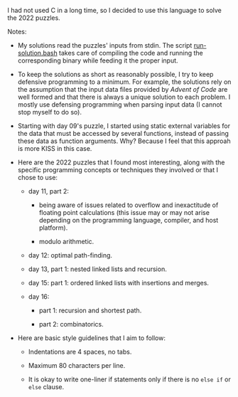 I had not used C in a long time, so I decided to use this language to solve the
2022 puzzles.

Notes:

* My solutions read the puzzles' inputs from stdin. The script
  [run-solution.bash](https://github.com/airqualityart/solving-aoc-puzzles/blob/main/year-2022/run-solution.bash)
  takes care of compiling the code and running the corresponding binary while
  feeding it the proper input.

* To keep the solutions as short as reasonably possible, I try to keep defensive
  programming to a minimum. For example, the solutions rely on the assumption
  that the input data files provided by _Advent of Code_ are well formed and
  that there is always a unique solution to each problem. I mostly use defensing
  programming when parsing input data (I cannot stop myself to do so).

* Starting with day 09's puzzle, I started using static external variables for
  the data that must be accessed by several functions, instead of passing these
  data as function arguments. Why? Because I feel that this approah is more
  KISS in this case.

* Here are the 2022 puzzles that I found most interesting, along with the
  specific programming concepts or techniques they involved or that I chose to
  use:

  - day 11, part 2:

     * being aware of issues related to overflow and inexactitude of floating
       point calculations (this issue may or may not arise depending on the
       programming language, compiler, and host platform).

     * modulo arithmetic.

  - day 12: optimal path-finding.

  - day 13, part 1: nested linked lists and recursion.

  - day 15: part 1: ordered linked lists with insertions and merges.

  - day 16:

     * part 1: recursion and shortest path.

     * part 2: combinatorics.

* Here are basic style guidelines that I aim to follow:

  - Indentations are 4 spaces, no tabs.

  - Maximum 80 characters per line.

  - It is okay to write one-liner if statements only if there is no `else if` or
    `else` clause.
